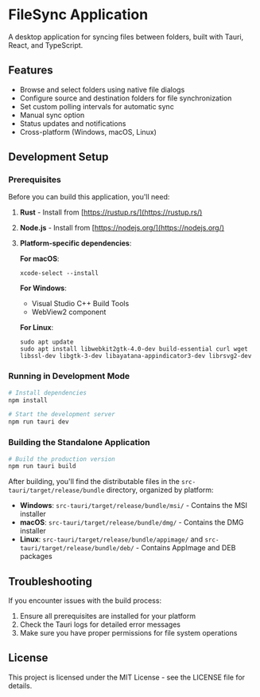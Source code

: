 
# FileSync Application

A desktop application for syncing files between folders, built with Tauri, React, and TypeScript.

## Features

- Browse and select folders using native file dialogs
- Configure source and destination folders for file synchronization
- Set custom polling intervals for automatic sync
- Manual sync option
- Status updates and notifications
- Cross-platform (Windows, macOS, Linux)

## Development Setup

### Prerequisites

Before you can build this application, you'll need:

1. **Rust** - Install from [https://rustup.rs/](https://rustup.rs/)
2. **Node.js** - Install from [https://nodejs.org/](https://nodejs.org/)
3. **Platform-specific dependencies**:

   **For macOS**:
   ```
   xcode-select --install
   ```

   **For Windows**:
   - Visual Studio C++ Build Tools
   - WebView2 component

   **For Linux**:
   ```
   sudo apt update
   sudo apt install libwebkit2gtk-4.0-dev build-essential curl wget libssl-dev libgtk-3-dev libayatana-appindicator3-dev librsvg2-dev
   ```

### Running in Development Mode

```bash
# Install dependencies
npm install

# Start the development server
npm run tauri dev
```

### Building the Standalone Application

```bash
# Build the production version
npm run tauri build
```

After building, you'll find the distributable files in the `src-tauri/target/release/bundle` directory, organized by platform:

- **Windows**: `src-tauri/target/release/bundle/msi/` - Contains the MSI installer
- **macOS**: `src-tauri/target/release/bundle/dmg/` - Contains the DMG installer
- **Linux**: `src-tauri/target/release/bundle/appimage/` and `src-tauri/target/release/bundle/deb/` - Contains AppImage and DEB packages

## Troubleshooting

If you encounter issues with the build process:

1. Ensure all prerequisites are installed for your platform
2. Check the Tauri logs for detailed error messages
3. Make sure you have proper permissions for file system operations

## License

This project is licensed under the MIT License - see the LICENSE file for details.
